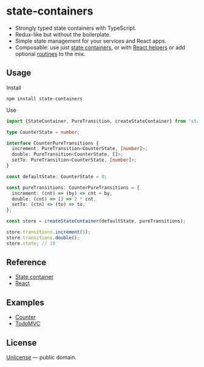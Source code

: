 # state-containers

- Strongly typed state containers with TypeScript.
- Redux-like but without the boilerplate.
- Simple state management for your services and React apps.
- Composable: use just [state containers](./docs/State-container.md), or with [React helpers](./docs/React.md) or add optional [routines](./docs/Routines.md) to the mix.

## Usage

Install

```
npm install state-containers
```

Use

```ts
import {StateContainer, PureTransition, createStateContainer} from 'state-containers';

type CounterState = number;

interface CounterPureTransitions {
  increment: PureTransition<CounterState, [number]>;
  double: PureTransition<CounterState, []>;
  setTo: PureTransition<CounterState, [number]>;
}

const defaultState: CounterState = 0;

const pureTransitions: CounterPureTransitions = {
  increment: (cnt) => (by) => cnt + by,
  double: (cnt) => () => 2 * cnt,
  setTo: (ctn) => (to) => to,
};

const store = createStateContainer(defaultState, pureTransitions);

store.transitions.increment(5);
store.transitions.double();
store.state; // 10
```

## Reference

- [State container](./docs/State-container.md)
- [React](./docs/React.md)

## Examples

- [Counter](./examples/counter)
- [TodoMVC](./examples/todomvc)

## License

[Unlicense](LICENSE) &mdash; public domain.
